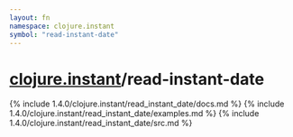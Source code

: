```yaml
---
layout: fn
namespace: clojure.instant
symbol: "read-instant-date"
---
```


# [clojure.instant](../)/read-instant-date

{% include 1.4.0/clojure.instant/read_instant_date/docs.md %}
{% include 1.4.0/clojure.instant/read_instant_date/examples.md %}
{% include 1.4.0/clojure.instant/read_instant_date/src.md %}

